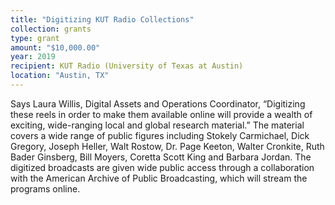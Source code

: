 ```yaml
---
title: "Digitizing KUT Radio Collections"
collection: grants
type: grant
amount: "$10,000.00"
year: 2019
recipient: KUT Radio (University of Texas at Austin)
location: "Austin, TX"
---
```


Says Laura Willis, Digital Assets and Operations Coordinator, “Digitizing these reels in order
to make them available online will provide a wealth of exciting, wide-ranging local and global
research material.” The material covers a wide range of public figures including Stokely
Carmichael, Dick Gregory, Joseph Heller, Walt Rostow, Dr. Page Keeton, Walter Cronkite,
Ruth Bader Ginsberg, Bill Moyers, Coretta Scott King and Barbara Jordan. The digitized
broadcasts are given wide public access through a collaboration with the American Archive of
Public Broadcasting, which will stream the programs online.
